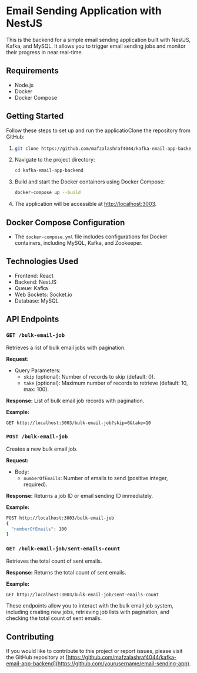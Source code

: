 # Email Sending Application with NestJS

This is the backend for a simple email sending application built with NestJS, Kafka, and MySQL. It allows you to trigger email sending jobs and monitor their progress in near real-time.

## Requirements

- Node.js
- Docker
- Docker Compose

## Getting Started

Follow these steps to set up and run the applicatioClone the repository from GitHub:

1. ```bash
   git clone https://github.com/mafzalashraf4044/kafka-email-app-backend.git
   ```
2. Navigate to the project directory:

   ```bash
   cd kafka-email-app-backend
   ```
3. Build and start the Docker containers using Docker Compose:

   ```bash
   docker-compose up --build
   ```
4. The application will be accessible at [http://localhost:3003](http://localhost:3003/).

## Docker Compose Configuration

* The `docker-compose.yml` file includes configurations for Docker containers, including MySQL, Kafka, and Zookeeper.

## Technologies Used

* Frontend: React
* Backend: NestJS
* Queue: Kafka
* Web Sockets: Socket.io
* Database: MySQL

## API Endpoints

### `GET /bulk-email-job`

Retrieves a list of bulk email jobs with pagination.

**Request:**

- Query Parameters:
  - `skip` (optional): Number of records to skip (default: 0).
  - `take` (optional): Maximum number of records to retrieve (default: 10, max: 100).

**Response:** List of bulk email job records with pagination.

**Example:**

```http
GET http://localhost:3003/bulk-email-job?skip=0&take=10
```

### `POST /bulk-email-job`

Creates a new bulk email job.

**Request:**

* Body:
  * `numberOfEmails`: Number of emails to send (positive integer, required).

**Response:** Returns a job ID or email sending ID immediately.

**Example:**

```bash
POST http://localhost:3003/bulk-email-job
{
  "numberOfEmails": 100
}
```

### `GET /bulk-email-job/sent-emails-count`

Retrieves the total count of sent emails.

**Response:** Returns the total count of sent emails.

**Example:**

```bash
GET http://localhost:3003/bulk-email-job/sent-emails-count
```

These endpoints allow you to interact with the bulk email job system, including creating new jobs, retrieving job lists with pagination, and checking the total count of sent emails.

## Contributing

If you would like to contribute to this project or report issues, please visit the GitHub repository at [https://github.com/mafzalashraf4044/kafka-email-app-backend](https://github.com/yourusername/email-sending-app).
